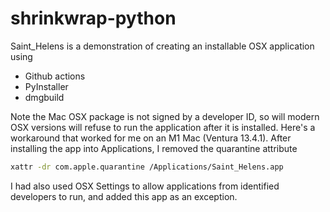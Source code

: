 # shrinkwrap-python

Saint_Helens is a demonstration of creating an installable OSX application using 
* Github actions
* PyInstaller
* dmgbuild

Note the Mac OSX package is not signed by a developer ID, so will modern OSX versions will refuse to run the application after it is installed. 
Here's a workaround that worked for me on an M1 Mac (Ventura 13.4.1). After installing the app into Applications, I removed the quarantine attribute
```sh
xattr -dr com.apple.quarantine /Applications/Saint_Helens.app
````

I had also used OSX Settings to allow applications from identified developers to run, and added this app as an exception.
